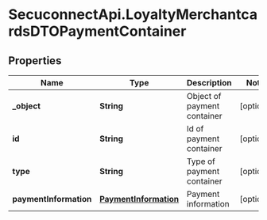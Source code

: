 # SecuconnectApi.LoyaltyMerchantcardsDTOPaymentContainer

## Properties
Name | Type | Description | Notes
------------ | ------------- | ------------- | -------------
**_object** | **String** | Object of payment container | [optional] 
**id** | **String** | Id of payment container | [optional] 
**type** | **String** | Type of payment container | [optional] 
**paymentInformation** | [**PaymentInformation**](PaymentInformation.md) | Payment information | [optional] 


